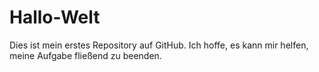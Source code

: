 # Hallo-Welt
<p>Dies ist mein erstes Repository auf GitHub. Ich hoffe, es kann mir helfen, meine Aufgabe fließend zu beenden.</p>
<!DOCTYPE html>
<html>
<body>

<p id="testtext"></p>
<p id="chiffretext"></p>
<p id="dezimaltext"></p>
<p id="akkumulieren1"></p>
<p id="akkumulieren2"></p>
<p id="zaun"></p>
<p id="hexadezimaltext"></p>
<p id="getrenntebits"></p>
<p id="zeichenfolge"></p>
<p id="zahlenfolgetext"></p>
<p id="klartext"></p>
<p id="derendgultigegeheimtext"></p>
<p id="derendgultigegeheimtext2"></p>
<p id="derendgultigegeheimtext3"></p>

<script>

//变量名称为大写字母，id为与变量名称相对应的小写字母
//TESTTEXT                  测试明文
//CHIFFRETEXT               初级密文
//DEZIMALTEXT               十进制文本
//AKKUMULIEREN1             前累加密文
//AKKUMULIEREN2             后累加密文
//ZAUN                      栅栏加密密文
//HEXADEZIMALTEXT           十六进制文本
//GETRENNTEBITS             分隔位
//ZEICHENFOLGE              字符串
//ZAHLENFOLGETEXT           数字串
//KLARTEXT                  片假名
//DERENDGULTIGEGEHEIMTEXT   最终密文
//DERENDGULTIGEGEHEIMTEXT2  最终密文2
//DERENDGULTIGEGEHEIMTEXT3  最终密文3

//密码表
var PASSWORTTABLLE="ボジオタギデバリミュサザョビエマ";

var TESTTEXT ="我爱你2333！？。I love you. 私はあなたを愛している!";
document.getElementById("testtext").innerHTML=TESTTEXT;

//转为unicode编码
function encodeUnicode(str) 
{  
    var res = [];  
    for ( var i=0; i<str.length; i++ ) 
    {  
      res[i] = ( "00" + str.charCodeAt(i).toString(16) ).slice(-4);  
    }  
    return res; 
}  

var CHIFFRETEXT=encodeUnicode(TESTTEXT);
//document.getElementById("chiffretext").innerHTML=CHIFFRETEXT;

//转为十进制数字
function getDezimaltext(str) 
{  
    var res = [];  
    for ( var i=0; i<str.length; i++ ) 
    {  
      res[i] =parseInt(CHIFFRETEXT[i],16);  
    }  
    return res; 
}  

var DEZIMALTEXT=getDezimaltext(CHIFFRETEXT);
//document.getElementById("dezimaltext").innerHTML=DEZIMALTEXT;

//前累加加密
function getAkkumulieren1(str)
{
    var res=[];
    var i;
    for ( i=0; i<str.length-1; i++ ) 
        {
          res[i]=str[i]+str[i+1];
        } 
        res[i]=str[i];
        return res;
}

var AKKUMULIEREN1=getAkkumulieren1(DEZIMALTEXT);
//document.getElementById("akkumulieren1").innerHTML=AKKUMULIEREN1;

//后累加加密
function getAkkumulieren2(str)
{
    var res=[];
    var i;
    for ( i=str.length-1; i>0; i-- ) 
        {
          res[i]=str[i]+str[i-1];
        } 
        res[i]=str[i];
        return res;
}

var AKKUMULIEREN2=getAkkumulieren2(AKKUMULIEREN1);
//document.getElementById("akkumulieren2").innerHTML=AKKUMULIEREN2;

//栅栏加密
function getZaun(str)
{
    var res=[];
    var k=0;
    for(var i=0;i<str.length;i+=2)
    {
        res[k]=str[i];
        k++;
    }
    for(var i=1;i<str.length;i+=2)
    {
        res[k]=str[i];
        k++;
    }
    return res;
}

var ZAUN=getZaun(AKKUMULIEREN2);
//document.getElementById("zaun").innerHTML=ZAUN;

//转为十六进制字符串
function getHexadezimal(str) 
{  
    var res = [];  
    for ( var i=0; i<str.length; i++ ) 
    {  
      res[i] =str[i].toString(16);  
    }  
    return res; 
}

var HEXADEZIMALTEXT=getHexadezimal(ZAUN);
//document.getElementById("hexadezimaltext").innerHTML=HEXADEZIMALTEXT;

//记录分隔位
 var number=0;
function ZeichnenSiedasTrennungsbitauf(str)
{
    var res=[];
    res=str.split("");
    number+=parseInt(res.length);
}
var NUMSTRING=[];
for(var i=0;i<CHIFFRETEXT.length;i++)
{
    ZeichnenSiedasTrennungsbitauf(HEXADEZIMALTEXT[i]);
    NUMSTRING[i]=number;
}
var GETRENNTEBITS=NUMSTRING;

//获取字符串
var res2 = [];
function getZeichenfolge(str) 
{  
    var res1 = [];
    for ( var i=0; i<str.length; i++ ) 
    {  
      res1=HEXADEZIMALTEXT[i].split("");
      res2+=res1;
    }  
    return res2; 
}

var ZEICHENFOLGE=getZeichenfolge(HEXADEZIMALTEXT);
//document.getElementById("zeichenfolge").innerHTML=ZEICHENFOLGE;

//最后一个数字串
function getZahlenfolgetext(str)
{
    ZEICHENFOLGE=str;
    var TT=[];
    var TT1=[];
    for ( var i=0; i<str.length; i++ ) 
        {  
          TT1=str[i].split("");
          if(i!=str.length-1)
          {
            TT+=TT1+",";
          }
          if(i==str.length-1)
            {
                TT+=TT1;
            }
        }
    return TT.replace(/,/g, "");
}

var ZAHLENFOLGETEXT=getZaun(getZahlenfolgetext(ZEICHENFOLGE));
//document.getElementById("zahlenfolgetext").innerHTML=ZAHLENFOLGETEXT;

//最终密文
var KLARTEXT=[];
function getDerendgultigegeheimtext(str)
{
    switch(str)
    {
        case "0":
        {
            KLARTEXT=PASSWORTTABLLE[0];
            break;
        }
        case "1":
        {
            KLARTEXT=PASSWORTTABLLE[1];
            break;
        }
        case "2":
        {
            KLARTEXT=PASSWORTTABLLE[2];
            break;
        }
        case "3":
        {
            KLARTEXT=PASSWORTTABLLE[3];
            break;
        }
        case "4":
        {
            KLARTEXT=PASSWORTTABLLE[4];
            break;
        }
        case "5":
        {
            KLARTEXT=PASSWORTTABLLE[5];
            break;
        }
        case "6":
        {
            KLARTEXT=PASSWORTTABLLE[6];
            break;
        }
        case "7":
        {
            KLARTEXT=PASSWORTTABLLE[7];
            break;
        }
        case "8":
        {
            KLARTEXT=PASSWORTTABLLE[8];
            break;
        }
        case '9':
        {
            KLARTEXT=PASSWORTTABLLE[9];
            break;
        }
        case "a":
        {
            KLARTEXT=PASSWORTTABLLE[10];
            break;
        }
        case "b":
        {
            KLARTEXT=PASSWORTTABLLE[11];
            break;
        }
        case "c":
        {
            KLARTEXT=PASSWORTTABLLE[12];
            break;
        }
        case "d":
        {
            KLARTEXT=PASSWORTTABLLE[13];
            break;
        }
        case "e":
        {
            KLARTEXT=PASSWORTTABLLE[14];
            break;
        }
        case "f":
        {
            KLARTEXT=PASSWORTTABLLE[15];
            break;
        }
    }
    return KLARTEXT;
}

var DERENDGULTIGEGEHEIMTEXT=[];
for(var i=0;i<ZAHLENFOLGETEXT.length;i++)
{
    DERENDGULTIGEGEHEIMTEXT+=getDerendgultigegeheimtext(ZAHLENFOLGETEXT[i]);
}

var DERENDGULTIGEGEHEIMTEXT2=getZaun(DERENDGULTIGEGEHEIMTEXT);
//document.getElementById("derendgultigegeheimtext2").innerHTML=DERENDGULTIGEGEHEIMTEXT2;

var DERENDGULTIGEGEHEIMTEXT3=[];
for(var i=0;i<DERENDGULTIGEGEHEIMTEXT2.length;i++)
{
    
        DERENDGULTIGEGEHEIMTEXT3+=DERENDGULTIGEGEHEIMTEXT2[i].replace(/,/g, "");
}
document.getElementById("derendgultigegeheimtext3").innerHTML="最终密文3："+DERENDGULTIGEGEHEIMTEXT3+GETRENNTEBITS;

</script>

</body>
</html>
